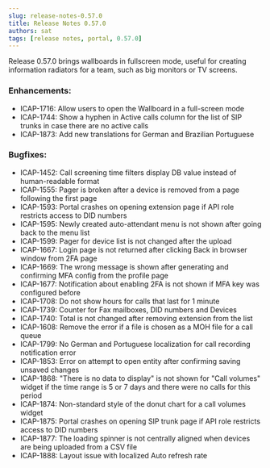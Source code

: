 ```yaml
---
slug: release-notes-0.57.0
title: Release Notes 0.57.0
authors: sat
tags: [release notes, portal, 0.57.0]
---
```


Release 0.57.0 brings wallboards in fullscreen mode, useful for creating information radiators for a team, such as big monitors or TV screens.

### Enhancements:

- ICAP-1716: Allow users to open the Wallboard in a full-screen mode
- ICAP-1744: Show a hyphen in Active calls column for the list of SIP trunks in case there are no active calls
- ICAP-1873: Add new translations for German and Brazilian Portuguese

<!--truncate-->
### Bugfixes:
- ICAP-1452: Call screening time filters display DB value instead of human-readable format
- ICAP-1555: Pager is broken after a device is removed from a page following the first page
- ICAP-1593: Portal crashes on opening extension page if API role restricts access to DID numbers
- ICAP-1595: Newly created auto-attendant menu is not shown after going back to the menu list
- ICAP-1599: Pager for device list is not changed after the upload
- ICAP-1667: Login page is not returned after clicking Back in browser window from 2FA page
- ICAP-1669: The wrong message is shown after generating and confirming MFA config from the profile page
- ICAP-1677: Notification about enabling 2FA is not shown if MFA key was configured before
- ICAP-1708: Do not show hours for calls that last for 1 minute
- ICAP-1739: Counter for Fax mailboxes, DID numbers and Devices
- ICAP-1740: Total is not changed after removing extension from the list
- ICAP-1608: Remove the error if a file is chosen as a MOH file for a call queue
- ICAP-1799: No German and Portuguese localization for call recording notification error
- ICAP-1853: Error on attempt to open entity after confirming saving unsaved changes
- ICAP-1868: "There is no data to display" is not shown for "Call volumes" widget if the time range is 5 or 7 days and there were no calls for this period
- ICAP-1874: Non-standard style of the donut chart for a call volumes widget
- ICAP-1875: Portal crashes on opening SIP trunk page if API role restricts access to DID numbers
- ICAP-1877: The loading spinner is not centrally aligned when devices are being uploaded from a CSV file
- ICAP-1888: Layout issue with localized Auto refresh rate